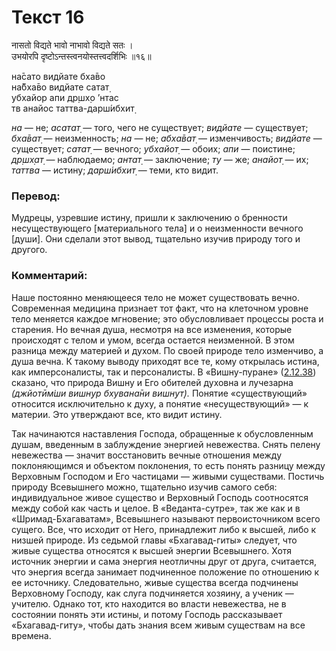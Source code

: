 # Текст 16

नासतो विद्यते भावो नाभावो विद्यते सतः ।  
उभयोरपि दृष्टोऽन्तस्त्वनयोस्तत्त्वदर्शिभिः ॥१६॥

на̄сато видйате бха̄во  
на̄бха̄во видйате сатат̣  
убхайор апи др̣шх̣о ’нтас  
тв анайос таттва-дарш́ибхит̣

_на_ — не; _асатат̣_ — того, чего не существует; _видйате_ — существует; _бха̄ват̣_ — неизменность; _на_ — не; _абха̄ват̣_ — изменчивость; _видйате_ — существует; _сатат̣_ — вечного; _убхайот̣_ — обоих; _апи_ — поистине; _др̣шх̣ат̣_ — наблюдаемо; _антат̣_ — заключение; _ту_ — же; _анайот̣_ — их; _таттва_ — истину; _дарш́ибхит̣_ — теми, кто видит.

### Перевод:

Мудрецы, узревшие истину, пришли к заключению о бренности несуществующего [материального тела] и о неизменности вечного [души]. Они сделали этот вывод, тщательно изучив природу того и другого.

### Комментарий:

Наше постоянно меняющееся тело не может существовать вечно. Современная медицина признает тот факт, что на клеточном уровне тело меняется каждое мгновение; это обусловливает процессы роста и старения. Но вечная душа, несмотря на все изменения, которые происходят с телом и умом, всегда остается неизменной. В этом разница между материей и духом. По своей природе тело изменчиво, а душа вечна. К такому выводу приходят все те, кому открылась истина, как имперсоналисты, так и персоналисты. В «Вишну-пуране» ([2.12.38](#)) сказано, что природа Вишну и Его обителей духовна и лучезарна _(джйотӣм̇ши вишн̣ур бхувана̄ни вишн̣ут̣)._ Понятие «существующий» относится исключительно к духу, а понятие «несуществующий» — к материи. Это утверждают все, кто видит истину.

Так начинаются наставления Господа, обращенные к обусловленным душам, введенным в заблуждение энергией невежества. Снять пелену невежества — значит восстановить вечные отношения между поклоняющимся и объектом поклонения, то есть понять разницу между Верховным Господом и Его частицами — живыми существами. Постичь природу Всевышнего можно, тщательно изучив самого себя: индивидуальное живое существо и Верховный Господь соотносятся между собой как часть и целое. В «Веданта-сутре», так же как и в «Шримад-Бхагаватам», Всевышнего называют первоисточником всего сущего. Все, что исходит от Него, принадлежит либо к высшей, либо к низшей природе. Из седьмой главы «Бхагавад-гиты» следует, что живые существа относятся к высшей энергии Всевышнего. Хотя источник энергии и сама энергия неотличны друг от друга, считается, что энергия всегда занимает подчиненное положение по отношению к ее источнику. Следовательно, живые существа всегда подчинены Верховному Господу, как слуга подчиняется хозяину, а ученик — учителю. Однако тот, кто находится во власти невежества, не в состоянии понять эти истины, и потому Господь рассказывает «Бхагавад-гиту», чтобы дать знания всем живым существам на все времена.